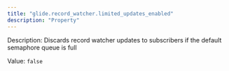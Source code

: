```yaml
---
title: "glide.record_watcher.limited_updates_enabled"
description: "Property"
---
```


Description: Discards record watcher updates to subscribers if the default semaphore queue is full

Value: `false`